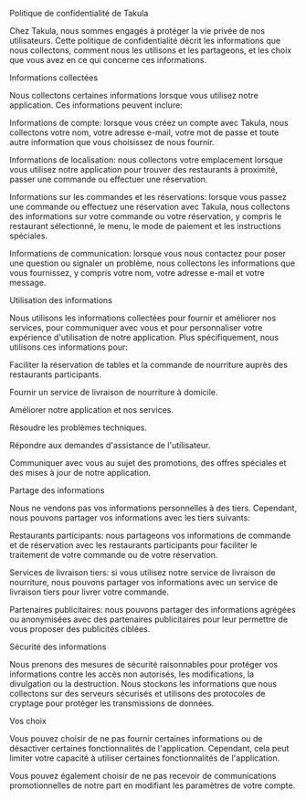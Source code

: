 Politique de confidentialité de Takula

Chez Takula, nous sommes engagés à protéger la vie privée de nos utilisateurs. Cette politique de confidentialité décrit les informations que nous collectons, comment nous les utilisons et les partageons, et les choix que vous avez en ce qui concerne ces informations.

Informations collectées

Nous collectons certaines informations lorsque vous utilisez notre application. Ces informations peuvent inclure:

Informations de compte: lorsque vous créez un compte avec Takula, nous collectons votre nom, votre adresse e-mail, votre mot de passe et toute autre information que vous choisissez de nous fournir.

Informations de localisation: nous collectons votre emplacement lorsque vous utilisez notre application pour trouver des restaurants à proximité, passer une commande ou effectuer une réservation.

Informations sur les commandes et les réservations: lorsque vous passez une commande ou effectuez une réservation avec Takula, nous collectons des informations sur votre commande ou votre réservation, y compris le restaurant sélectionné, le menu, le mode de paiement et les instructions spéciales.

Informations de communication: lorsque vous nous contactez pour poser une question ou signaler un problème, nous collectons les informations que vous fournissez, y compris votre nom, votre adresse e-mail et votre message.

Utilisation des informations

Nous utilisons les informations collectées pour fournir et améliorer nos services, pour communiquer avec vous et pour personnaliser votre expérience d'utilisation de notre application. Plus spécifiquement, nous utilisons ces informations pour:

Faciliter la réservation de tables et la commande de nourriture auprès des restaurants participants.

Fournir un service de livraison de nourriture à domicile.

Améliorer notre application et nos services.

Résoudre les problèmes techniques.

Répondre aux demandes d'assistance de l'utilisateur.

Communiquer avec vous au sujet des promotions, des offres spéciales et des mises à jour de notre application.

Partage des informations

Nous ne vendons pas vos informations personnelles à des tiers. Cependant, nous pouvons partager vos informations avec les tiers suivants:

Restaurants participants: nous partageons vos informations de commande et de réservation avec les restaurants participants pour faciliter le traitement de votre commande ou de votre réservation.

Services de livraison tiers: si vous utilisez notre service de livraison de nourriture, nous pouvons partager vos informations avec un service de livraison tiers pour livrer votre commande.

Partenaires publicitaires: nous pouvons partager des informations agrégées ou anonymisées avec des partenaires publicitaires pour leur permettre de vous proposer des publicités ciblées.

Sécurité des informations

Nous prenons des mesures de sécurité raisonnables pour protéger vos informations contre les accès non autorisés, les modifications, la divulgation ou la destruction. Nous stockons les informations que nous collectons sur des serveurs sécurisés et utilisons des protocoles de cryptage pour protéger les transmissions de données.

Vos choix

Vous pouvez choisir de ne pas fournir certaines informations ou de désactiver certaines fonctionnalités de l'application. Cependant, cela peut limiter votre capacité à utiliser certaines fonctionnalités de l'application.

Vous pouvez également choisir de ne pas recevoir de communications promotionnelles de notre part en modifiant les paramètres de votre compte.

